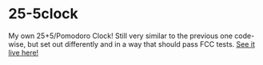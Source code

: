 # 25-5clock

My own 25+5/Pomodoro Clock! Still very similar to the previous one code-wise, but set out differently and in a way that should pass FCC tests.
[See it live here!](https://codydavid96.github.io/25-5clock/) 
